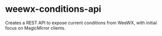 # weewx-conditions-api
Creates a REST API to expose current conditions from WeeWX, with initial focus on MagicMirror clients.
